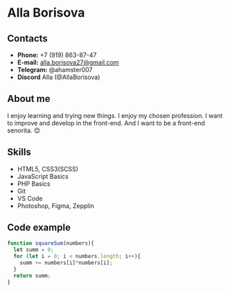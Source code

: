 # Alla Borisova

## Contacts
* **Phone:** +7 (919) 863-87-47
* **E-mail:** alla.borisova27@gmail.com
* **Telegram:** @ahamster007
* **Discord** Alla (@AllaBorisova)

## About me
I enjoy learning and trying new things. I enjoy my chosen profession.
I want to improve and develop in the front-end. Аnd I want to be a front-end senorita. :blush:

## Skills
* HTML5, CSS3(SCSS)
* JavaScript Basics
* PHP Basics
* Git
* VS Code
* Photoshop, Figma, Zepplin

## Code example
```javascript
function squareSum(numbers){
  let summ = 0;
  for (let i = 0; i < numbers.length; i++){
    summ += numbers[i]*numbers[i];
  }
  return summ;
}